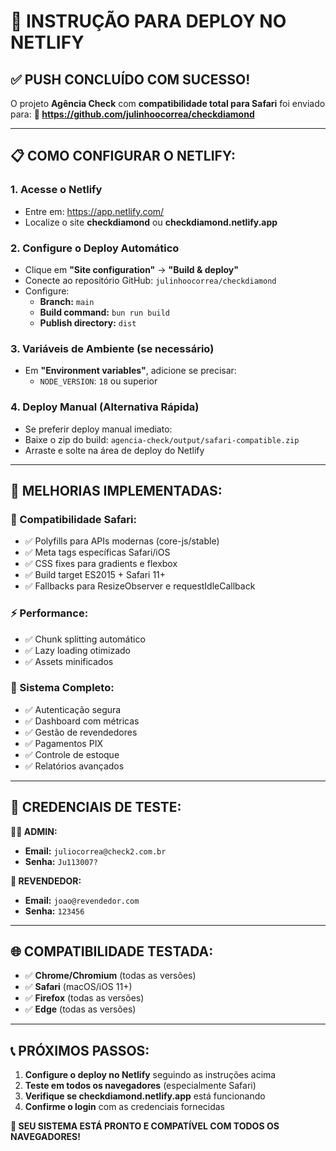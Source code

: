 # 🚀 INSTRUÇÃO PARA DEPLOY NO NETLIFY

## ✅ **PUSH CONCLUÍDO COM SUCESSO!**

O projeto **Agência Check** com **compatibilidade total para Safari** foi enviado para:
**🔗 https://github.com/julinhoocorrea/checkdiamond**

---

## 📋 **COMO CONFIGURAR O NETLIFY:**

### **1. Acesse o Netlify**
- Entre em: https://app.netlify.com/
- Localize o site **checkdiamond** ou **checkdiamond.netlify.app**

### **2. Configure o Deploy Automático**
- Clique em **"Site configuration"** → **"Build & deploy"**
- Conecte ao repositório GitHub: `julinhoocorrea/checkdiamond`
- Configure:
  - **Branch:** `main`
  - **Build command:** `bun run build`
  - **Publish directory:** `dist`

### **3. Variáveis de Ambiente (se necessário)**
- Em **"Environment variables"**, adicione se precisar:
  - `NODE_VERSION`: `18` ou superior

### **4. Deploy Manual (Alternativa Rápida)**
- Se preferir deploy manual imediato:
- Baixe o zip do build: `agencia-check/output/safari-compatible.zip`
- Arraste e solte na área de deploy do Netlify

---

## 🔧 **MELHORIAS IMPLEMENTADAS:**

### **🍎 Compatibilidade Safari:**
- ✅ Polyfills para APIs modernas (core-js/stable)
- ✅ Meta tags específicas Safari/iOS
- ✅ CSS fixes para gradients e flexbox
- ✅ Build target ES2015 + Safari 11+
- ✅ Fallbacks para ResizeObserver e requestIdleCallback

### **⚡ Performance:**
- ✅ Chunk splitting automático
- ✅ Lazy loading otimizado
- ✅ Assets minificados

### **🔐 Sistema Completo:**
- ✅ Autenticação segura
- ✅ Dashboard com métricas
- ✅ Gestão de revendedores
- ✅ Pagamentos PIX
- ✅ Controle de estoque
- ✅ Relatórios avançados

---

## 🧪 **CREDENCIAIS DE TESTE:**

**👨‍💼 ADMIN:**
- **Email:** `juliocorrea@check2.com.br`
- **Senha:** `Ju113007?`

**👤 REVENDEDOR:**
- **Email:** `joao@revendedor.com`
- **Senha:** `123456`

---

## 🌐 **COMPATIBILIDADE TESTADA:**

- ✅ **Chrome/Chromium** (todas as versões)
- ✅ **Safari** (macOS/iOS 11+)
- ✅ **Firefox** (todas as versões)
- ✅ **Edge** (todas as versões)

---

## 📞 **PRÓXIMOS PASSOS:**

1. **Configure o deploy no Netlify** seguindo as instruções acima
2. **Teste em todos os navegadores** (especialmente Safari)
3. **Verifique se checkdiamond.netlify.app** está funcionando
4. **Confirme o login** com as credenciais fornecidas

**🎉 SEU SISTEMA ESTÁ PRONTO E COMPATÍVEL COM TODOS OS NAVEGADORES!**
